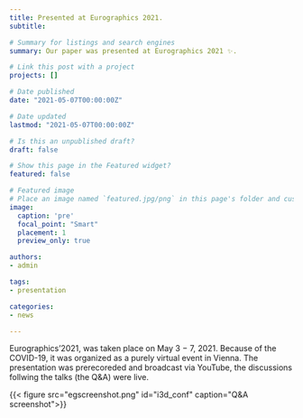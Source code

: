 ```yaml
---
title: Presented at Eurographics 2021.
subtitle: 

# Summary for listings and search engines
summary: Our paper was presented at Eurographics 2021 ✨.

# Link this post with a project
projects: []

# Date published
date: "2021-05-07T00:00:00Z"

# Date updated
lastmod: "2021-05-07T00:00:00Z"

# Is this an unpublished draft?
draft: false

# Show this page in the Featured widget?
featured: false

# Featured image
# Place an image named `featured.jpg/png` in this page's folder and customize its options here.
image:
  caption: 'pre'
  focal_point: "Smart"
  placement: 1
  preview_only: true

authors:
- admin

tags:
- presentation

categories:
- news

---
```


Eurographics’2021, was taken place on May 3 − 7, 2021. Because of the COVID-19, it was organized as a purely virtual event in Vienna. The presentation was prerecoreded and broadcast via YouTube, the discussions follwing the talks (the Q&A) were live.

{{< figure src="egscreenshot.png" id="i3d_conf" caption="Q&A screenshot">}}

<!-- ![Q&A screenshot](egscreenshot.png) -->

